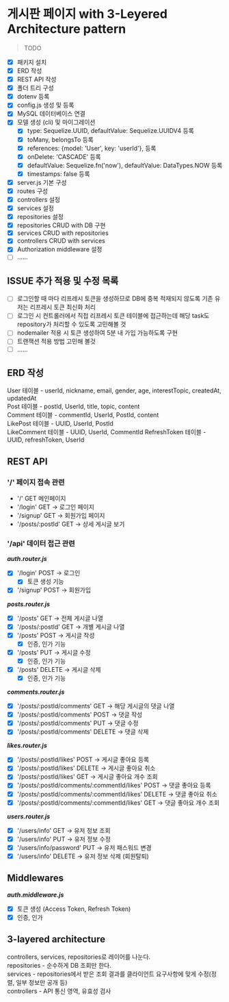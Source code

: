 # 게시판 페이지 with 3-Leyered Architecture pattern

> TODO

- [x] 패키지 설치
- [x] ERD 작성
- [x] REST API 작성
- [x] 폴더 트리 구성
- [x] dotenv 등록
- [x] config.js 생성 및 등록
- [x] MySQL 데이터베이스 연결
- [x] 모델 생성 (cli) 및 마이그레이션
  - [x] type: Sequelize.UUID, defaultValue: Sequelize.UUIDV4 등록
  - [x] toMany, belongsTo 등록
  - [x] references: {model: 'User', key: 'userId'}, 등록
  - [x] onDelete: 'CASCADE' 등록
  - [x] defaultValue: Sequelize.fn('now'), defaultValue: DataTypes.NOW 등록
  - [x] timestamps: false 등록
- [x] server.js 기본 구성
- [x] routes 구성
- [x] controllers 설정
- [x] services 설정
- [x] repositories 설정
- [x] repositories CRUD with DB 구현
- [x] services CRUD with repositories
- [x] controllers CRUD with services
- [x] Authorization middleware 설정
- [ ] ......

## ISSUE 추가 적용 및 수정 목록

- [ ] 로그인할 때 마다 리프레시 토큰을 생성하므로 DB에 중복 적재되지 않도록 기존 유저는 리프레시 토큰 최신화 처리
- [ ] 로그인 시 컨트롤러에서 직접 리프레시 토큰 테이블에 접근하는데 해당 task도 repository가 처리할 수 있도록 고민해볼 것
- [ ] nodemailer 적용 시 토큰 생성하여 5분 내 가입 가능하도록 구현
- [ ] 트랜잭션 적용 방법 고민해 볼것
- [ ] ......

## ERD 작성

User 테이블 - userId, nickname, email, gender, age, interestTopic, createdAt, updatedAt  
Post 테이블 - postId, UserId, title, topic, content  
Comment 테이블 - commentId, UserId, PostId, content  
LikePost 테이블 - UUID, UserId, PostId  
LikeComment 테이블 - UUID, UserId, CommentId
RefreshToken 테이블 - UUID, refreshToken, UserId

## REST API

### '/' 페이지 접속 관련

- '/' GET 메인페이지
- '/login' GET -> 로그인 페이지
- '/signup' GET -> 회원가입 페이지
- '/posts/:postId' GET -> 상세 게시글 보기

### '/api' 데이터 접근 관련

**_auth.router.js_**

- [x] '/login' POST -> 로그인
  - [x] 토큰 생성 기능
- [x] '/signup' POST -> 회원가입

**_posts.router.js_**

- [x] '/posts' GET -> 전체 게시글 나열
- [x] '/posts/:postId' GET -> 개별 게시글 나열
- [x] '/posts' POST -> 게시글 작성
  - [x] 인증, 인가 기능
- [x] '/posts' PUT -> 게시글 수정
  - [x] 인증, 인가 기능
- [x] '/posts' DELETE -> 게시글 삭제
  - [x] 인증, 인가 기능

**_comments.router.js_**

- [x] '/posts/:postId/comments' GET -> 해당 게시글의 댓글 나열
- [x] '/posts/:postId/comments' POST -> 댓글 작성
- [x] '/posts/:postId/comments' PUT -> 댓글 수정
- [x] '/posts/:postId/comments' DELETE -> 댓글 삭제

**_likes.router.js_**

- [x] '/posts/:postId/likes' POST -> 게시글 좋아요 등록
- [x] '/posts/:postId/likes' DELETE -> 게시글 좋아요 취소
- [x] '/posts/:postId/likes' GET -> 게시글 좋아요 개수 조회
- [x] '/posts/:postId/comments/:commentId/likes' POST -> 댓글 좋아요 등록
- [x] '/posts/:postId/comments/:commentId/likes' DELETE -> 댓글 좋아요 취소
- [x] '/posts/:postId/comments/:commentId/likes' GET -> 댓글 좋아요 개수 조회

**_users.router.js_**

- [x] '/users/info' GET -> 유저 정보 조회
- [x] '/users/info' PUT -> 유저 정보 수정
- [x] '/users/info/password' PUT -> 유저 패스워드 변경
- [x] '/users/info' DELETE -> 유저 정보 삭제 (회원탈퇴)

## Middlewares

**_auth.middleware.js_**

- [x] 토큰 생성 (Access Token, Refresh Token)
- [x] 인증, 인가

## 3-layered architecture

controllers, services, repositories로 레이어를 나눈다.  
repositories - 순수하게 DB 조회만 한다.  
services - repositories에서 받은 조회 결과를 클라이언트 요구사항에 맞게 수정(정렬, 일부 정보만 공개 등)  
controllers - API 통신 영역, 유효성 검사
